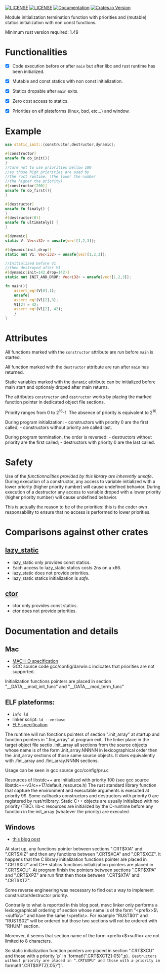 [![LICENSE](https://img.shields.io/badge/license-MIT-blue.svg)](LICENSE-MIT)
[![LICENSE](https://img.shields.io/badge/license-apache-blue.svg)](LICENSE-APACHE)
[![Documentation](https://docs.rs/static_init/badge.svg)](https://docs.rs/static_init)
[![Crates.io Version](https://img.shields.io/crates/v/static_init.svg)](https://crates.io/crates/static_init)

 Module initialization termination function with priorities and (mutable) statics initialization with
 non const functions.

 Minimum rust version required: 1.49
 

 # Functionalities

 - [x] Code execution before or after `main` but after libc and rust runtime has been initialized.

 - [x] Mutable and const statics with non const initialization.

 - [x] Statics dropable after `main` exits.

 - [x] Zero cost access to statics.

 - [x] Priorities on elf plateforms (linux, bsd, etc...) and window.

 # Example
 ```rust
 use static_init::{constructor,destructor,dynamic};

 #[constructor]
 unsafe fn do_init(){
 }
 //Care not to use priorities bellow 100
 //as those high priorities are used by
 //the rust runtime. (The lower the number
 //the higher the priority)
 #[constructor(200)]
 unsafe fn do_first(){
 }

 #[destructor]
 unsafe fn finaly() {
 }
 #[destructor(0)]
 unsafe fn ultimately() {
 }

 #[dynamic]
 static V: Vec<i32> = unsafe{vec![1,2,3]};

 #[dynamic(init,drop)]
 static mut V1: Vec<i32> = unsafe{vec![1,2,3]};

 //Initialized before V1 
 //then destroyed after V1 
 #[dynamic(init=142,drop=142)]
 static mut INIT_AND_DROP: Vec<i32> = unsafe{vec![1,2,3]};

 fn main(){
     assert_eq!(V[0],1);
     unsafe{
     assert_eq!(V1[2],3);
     V1[2] = 42;
     assert_eq!(V1[2], 42);
     }
 }
 ```

 # Attributes

 All functions marked with the `constructor` attribute are 
 run before `main` is started.

 All function marked with the `destructor` attribute are 
 run after `main` has returned.

 Static variables marked with the `dynamic` attribute can
 be initialized before main start and optionaly droped
 after main returns. 

 The attributes `constructor` and `destructor` works by placing the marked function pointer in
 dedicated object file sections. 

 Priority ranges from 0 to 2<sup>16</sup>-1. The absence of priority is equivalent to
 2<sup>16</sup>. 

 During program initialization:
     - constructors with priority 0 are the first called;
     - constructors without priority are called last.

 During program termination, the order is reversed:
     - destructors without priority are the first called;
     - destructors with priority 0 are the last called.

# Safety
  
  Use of the *functionnalities provided by this library are inherently unsafe*. During
  execution of a constructor, any access to variable initialized with a lower priority (higher
  priority number) will cause undefined behavior. During execution of a destructor any access
  to variable droped with a lower priority (higher priority number) will cause undefined
  behavior.
  
  This is actually the reason to be of the priorities: this is the coder own responsability
  to ensure that no access is performed to lower priorities.
 
 # Comparisons against other crates

 ## [lazy_static][1]
  - lazy_static only provides const statics.
  - Each access to lazy_static statics costs 2ns on a x86.
  - lazy_static does not provide priorities.
  - lazy_static statics initialization is *safe*.

 ## [ctor][2]
  - ctor only provides const statics.
  - ctor does not provide priorities.

 # Documentation and details

 ## Mac
   - [MACH_O specification](https://www.cnblogs.com/sunkang/archive/2011/05/24/2055635.html)
   - GCC source code gcc/config/darwin.c indicates that priorities are not supported. 

   Initialization functions pointers are placed in section "__DATA,__mod_init_func" and
   "__DATA,__mod_term_func"

 ## ELF plateforms:
  - `info ld`
  - linker script: `ld --verbose`
  - [ELF specification](https://docs.oracle.com/cd/E23824_01/html/819-0690/chapter7-1.html#scrolltoc)

  The runtime will run fonctions pointers of section ".init_array" at startup and function
  pointers in ".fini_array" at program exit. The linker place in the target object file
  sectio .init_array all sections from the source objects whose name is of the form
  .init_array.NNNNN in lexicographical order then the .init_array sections of those same source
  objects. It does equivalently with .fini_array and .fini_array.NNNN sections.

  Usage can be seen in gcc source gcc/config/pru.c

  Resources of libstdc++ are initialized with priority 100 (see gcc source libstdc++-v3/c++17/default_resource.h)
  The rust standard library function that capture the environment and executable arguments is
  executed at priority 99. Some callbacks constructors and destructors with priority 0 are
  registered by rust/rtlibrary.
  Static C++ objects are usually initialized with no priority (TBC). lib-c resources are
  initialized by the C-runtime before any function in the init_array (whatever the priority) are executed.

 ## Windows

  - [this blog post](https://www.cnblogs.com/sunkang/archive/2011/05/24/2055635.html)

  At start up, any functions pointer between sections ".CRT$XIA" and ".CRT$XIZ"
  and then any functions between ".CRT$XCA" and ".CRT$XCZ". It happens that the C library
  initialization functions pointer are placed in ".CRT$XIU" and C++ statics functions initialization
  pointers are placed in ".CRT$XCU". At program finish the pointers between sections
  ".CRT$XPA" and ".CRT$XPZ" are run first then those between ".CRT$XTA" and ".CRT$XTZ".

  Some reverse engineering was necessary to find out a way to implement 
  constructor/destructor priority.

  Contrarily to what is reported in this blog post, msvc linker
  only performs a lexicographicall ordering of section whose name
  is of the form "\<prefix\>$\<suffix\>" and have the same \<prefix\>.
  For example "RUST$01" and "RUST$02" will be ordered but those two
  sections will not be ordered with "RHUM" section.

  Moreover, it seems that section name of the form \<prefix\>$\<suffix\> are 
  not limited to 8 characters.

  So static initialization function pointers are placed in section ".CRT$XCU" and
  those with a priority `p` in `format!(".CRT$XCTZ{:05}",p)`. Destructors without priority
  are placed in ".CRT$XPU" and those with a priority in `format!(".CRT$XPTZ{:05}")`.


 [1]: https://crates.io/crates/lazy_static
 [2]: https://crates.io/crates/ctor
